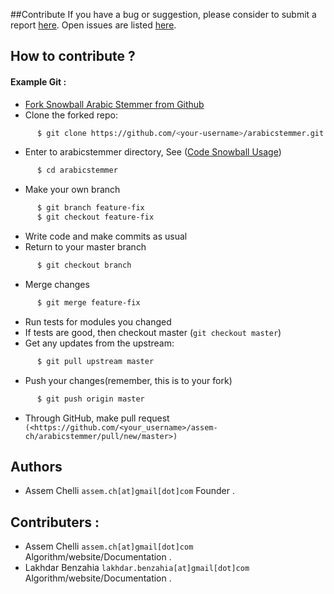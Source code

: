 ##Contribute
If you have a bug or suggestion, please consider to submit a report [here](https://github.com/assem-ch/arabicstemmer/issues/new). Open issues are listed [here](https://github.com/assem-ch/arabicstemmer/issues).

## How to contribute ?
#### Example Git :
- [Fork Snowball Arabic Stemmer from Github ](https://github.com/assem-ch/arabicstemmer/fork)
- Clone the forked repo:
```sh
      $ git clone https://github.com/<your-username>/arabicstemmer.git
```
- Enter to arabicstemmer directory, See ([Code Snowball Usage](sas_usage/))
```sh
      $ cd arabicstemmer
```
- Make your own branch
```sh
      $ git branch feature-fix
      $ git checkout feature-fix
```
- Write code and make commits as usual
- Return to your master branch
```sh
      $ git checkout branch
```
- Merge changes
```sh
      $ git merge feature-fix
```
- Run tests for modules you changed
- If tests are good, then checkout master (`git checkout master`)
- Get any updates from the upstream:
```sh
      $ git pull upstream master
```
- Push your changes(remember, this is to your fork)
```sh
      $ git push origin master
```
- Through GitHub, make pull request ` (<https://github.com/<your_username>/assem-ch/arabicstemmer/pull/new/master>)`

## Authors
* Assem Chelli `assem.ch[at]gmail[dot]com` Founder .

## Contributers :
* Assem Chelli `assem.ch[at]gmail[dot]com` Algorithm/website/Documentation .
* Lakhdar Benzahia `lakhdar.benzahia[at]gmail[dot]com` Algorithm/website/Documentation .
